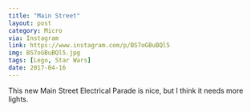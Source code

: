```yaml
---
title: "Main Street"
layout: post
category: Micro
via: Instagram
link: https://www.instagram.com/p/BS7oGBuBQl5
img: BS7oGBuBQl5.jpg
tags: [Lego, Star Wars]
date: 2017-04-16
---
```

This new Main Street Electrical Parade is nice, but I think it needs more lights.